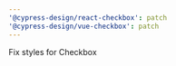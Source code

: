 ```yaml
---
'@cypress-design/react-checkbox': patch
'@cypress-design/vue-checkbox': patch
---
```


Fix styles for Checkbox
